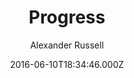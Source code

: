 ---
title: Progress
github: 'https://github.com/alexanderussell/progress-for-jekyll'
demo: 'http://alexanderussell.github.io/progress-for-jekyll'
author: Alexander Russell
ssg:
  - Jekyll
cms:
  - No Cms
date: 2016-06-10T18:34:46.000Z
github_branch: master
description: A long-form blogging theme for Jekyll.
stale: true
---